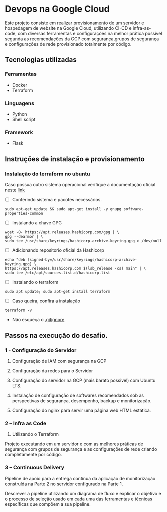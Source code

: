# Devops na Google Cloud

Este projeto consiste em realizar provisionamento de um servidor e hospedagem de website na Google Cloud, utilizando CI-CD e infra-as-code, com diversas ferramentas e configurações na melhor prática possível segunda as recomendações da GCP com segurança,grupos de segurança e configurações de rede provisionado totalmente por código.

## Tecnologias utilizadas

### Ferramentas
- Docker
- Terraform

### Linguagens
- Python
- Shell script

### Framework
- Flask

## Instruções de instalação e provisionamento

### Instalação do terraform no ubuntu

Caso possua outro sistema operacional verifique a documentação oficial neste [link](https://developer.hashicorp.com/terraform/tutorials/aws-get-started/install-cli)
   
- [ ] Conferindo sistema e pacotes necessários.
```
sudo apt-get update && sudo apt-get install -y gnupg software-properties-common
```
- [ ] Instalando a chave GPG
```
wget -O- https://apt.releases.hashicorp.com/gpg | \
gpg --dearmor | \
sudo tee /usr/share/keyrings/hashicorp-archive-keyring.gpg > /dev/null
```
- [ ] Adicionando repositorio oficial da Hashicorp
```
echo "deb [signed-by=/usr/share/keyrings/hashicorp-archive-keyring.gpg] \
https://apt.releases.hashicorp.com $(lsb_release -cs) main" | \
sudo tee /etc/apt/sources.list.d/hashicorp.list
```
- [ ] Instalando o terraform
```
sudo apt update; sudo apt-get install terraform
```
- [ ] Caso queira, confira a instalação
```
terraform -v
```

- Não esqueça o [.gitignore](https://www.toptal.com/developers/gitignore)

## Passos na execução do desafio.

### 1 - Configuração do Servidor

1. Configuração de IAM com segurança na GCP

2. Configuração da redes para o Servidor

3. Configuração do servidor na GCP (mais barato possivel) com Ubuntu LTS.

4. Instalação de configuração de softwares recomendados sob as perspectivas de segurança, desempenho, backup e monitorização.

5. Configuração do nginx para servir uma página web HTML estática.

### 2 – Infra as Code

1. Utilizando o Terraform

Projeto executando em um servidor e com as melhores práticas de segurança com grupos de segurança e as configurações de rede criando completamente por código.

### 3 – Continuous Delivery

Pipeline de apoio para a entrega contínua da aplicação de monitorização construída na Parte 2 no servidor configurado na Parte 1.

Descrever a pipeline utilizando um diagrama de fluxo e explicar o objetivo e o processo de seleção usado em cada uma das ferramentas e técnicas específicas que compõem a sua pipeline. 